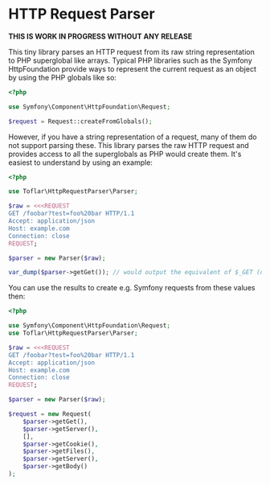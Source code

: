 # HTTP Request Parser

**THIS IS WORK IN PROGRESS WITHOUT ANY RELEASE**

This tiny library parses an HTTP request from its raw string representation to PHP superglobal like arrays.
Typical PHP libraries such as the Symfony HttpFoundation provide ways to represent the current request as an object
by using the PHP globals like so:

```php
<?php

use Symfony\Component\HttpFoundation\Request;

$request = Request::createFromGlobals();
```

However, if you have a string representation of a request, many of them do not support parsing these.
This library parses the raw HTTP request and provides access to all the superglobals as PHP would create them.
It's easiest to understand by using an example:

```php
<?php

use Toflar\HttpRequestParser\Parser;

$raw = <<<REQUEST
GET /foobar?test=foo%20bar HTTP/1.1
Accept: application/json
Host: example.com
Connection: close
REQUEST;

$parser = new Parser($raw);

var_dump($parser->getGet()); // would output the equivalent of $_GET (decoded as PHP would)
```

You can use the results to create e.g. Symfony requests from these values then:

```php
<?php

use Symfony\Component\HttpFoundation\Request;
use Toflar\HttpRequestParser\Parser;

$raw = <<<REQUEST
GET /foobar?test=foo%20bar HTTP/1.1
Accept: application/json
Host: example.com
Connection: close
REQUEST;

$parser = new Parser($raw);

$request = new Request(
    $parser->getGet(),
    $parser->getServer(),
    [],
    $parser->getCookie(),
    $parser->getFiles(),
    $parser->getServer(),
    $parser->getBody()
);
```
